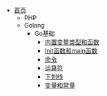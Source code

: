 - [首页](/)
  - PHP
  - Golang
    - Go基础
      - [内置变量类型和函数](/golang/go基础/内置变量类型和函数.md)
      - [Init函数和main函数](/golang/go基础/Init函数和main函数.md)
      - [命令](/golang/go基础/命令.md)
      - [运算符](/golang/go基础/运算符.md)
      - [下划线](/golang/go基础/下划线.md)
      - [变量和常量](/golang/go基础/变量和常量.md)